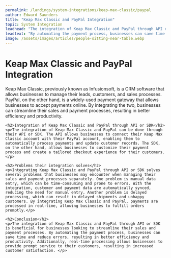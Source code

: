 ```yaml
---
permalink: /landings/system-integrations/keap-max-classic/paypal
author: Edward Saunders
title: "Keap Max Classic and PayPal Integration"
topic: System Integration
leadhead: "The integration of Keap Max Classic and PayPal through API or SDK is beneficial for businesses looking to streamline their sales and payment processes"
leadtext: "By automating the payment process, businesses can save time and reduce errors, resulting in better efficiency and productivity. Additionally, real-time processing allows businesses to provide prompt service to their customers, resulting in increased customer satisfaction."
image: /assets/images/articles/people-sitting-near-table.webp
---
```

<div class="arttext">	<h1>Keap Max Classic and PayPal Integration</h1>
	<p>Keap Max Classic, previously known as Infusionsoft, is a CRM software that allows businesses to manage their leads, customers, and sales processes. PayPal, on the other hand, is a widely-used payment gateway that allows businesses to accept payments online. By integrating the two, businesses can streamline their sales and payment processes, resulting in better efficiency and productivity.</p>
	
	<h2>Integration of Keap Max Classic and PayPal through API or SDK</h2>
	<p>The integration of Keap Max Classic and PayPal can be done through their API or SDK. The API allows businesses to connect their Keap Max Classic account with their PayPal account, enabling them to automatically process payments and update customer records. The SDK, on the other hand, allows businesses to customize their payment process and create a tailored checkout experience for their customers.</p>

	<h2>Problems their integration solves</h2>
	<p>Integrating Keap Max Classic and PayPal through API or SDK solves several problems that businesses may encounter when managing their sales and payment processes separately. One problem is manual data entry, which can be time-consuming and prone to errors. With the integration, customer and payment data are automatically synced, reducing the need for manual entry. Another problem is delayed processing, which can result in delayed shipments and unhappy customers. By integrating Keap Max Classic and PayPal, payments are processed in real-time, allowing businesses to fulfill orders promptly.</p>

	<h2>Conclusion</h2>
	<p>The integration of Keap Max Classic and PayPal through API or SDK is beneficial for businesses looking to streamline their sales and payment processes. By automating the payment process, businesses can save time and reduce errors, resulting in better efficiency and productivity. Additionally, real-time processing allows businesses to provide prompt service to their customers, resulting in increased customer satisfaction. </p>
</div>